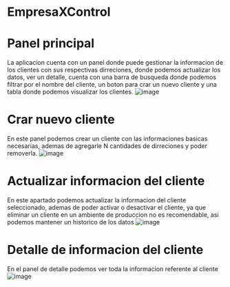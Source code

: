 # EmpresaXControl

# Panel principal
La aplicacion cuenta con un panel donde puede gestionar la informacion de los clientes con sus respectivas dirreciones, donde
podemos actualizar los datos, ver un detalle, cuenta con una barra de busqueda donde podemos filtrar por el nombre del cliente,
un boton para crar un nuevo cliente y una tabla donde podemos visualizar los clientes.
![image](https://user-images.githubusercontent.com/64383557/208550109-e41be25d-28af-4b24-83ae-b28daeedc8d3.png)

# Crar nuevo cliente
En este panel podemos crear un cliente con las informaciones basicas necesarias, ademas de agregarle N cantidades 
de dirreciones y poder removerla.
![image](https://user-images.githubusercontent.com/64383557/208550711-b196efd2-70e5-4773-a20f-820524ac34e0.png)

# Actualizar informacion del cliente
En este apartado podemos actualizar la informacion del cliente seleccionado, ademas de poder activar o desactivar 
el cliente, ya que eliminar un cliente en un ambiente de produccion no es recomendable, asi podemos 
mantener un historico de los datos
![image](https://user-images.githubusercontent.com/64383557/208551076-c1acaada-c366-4f22-861f-03918faef032.png)


# Detalle de informacion del cliente
En el panel de detalle podemos ver toda la informacion referente al cliente
![image](https://user-images.githubusercontent.com/64383557/208551312-bce6ba10-dc2c-4ed5-864f-7637cdd33c84.png)

